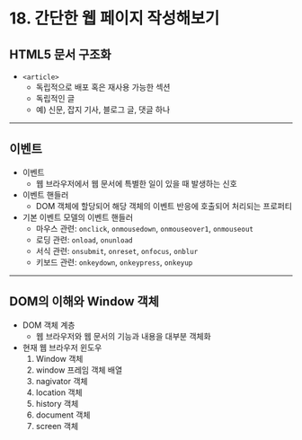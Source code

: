 # 18. 간단한 웹 페이지 작성해보기

## HTML5 문서 구조화

* `<article>`
  * 독립적으로 배포 혹은 재사용 가능한 섹션
  * 독립적인 글
  * 예) 신문, 잡지 기사, 블로그 글, 댓글 하나

---

## 이벤트

* 이벤트 
  * 웹 브라우저에서 웹 문서에 특별한 일이 있을 때 발생하는 신호
* 이벤트 핸들러
  * DOM 객체에 할당되어 해당 객체의 이벤트 반응에 호출되어 처리되는 프로퍼티
* 기본 이벤트 모델의 이벤트 핸들러
  * 마우스 관련: `onclick`, `onmousedown`, `onmouseover1`, `onmouseout`
  * 로딩 관련: `onload`, `onunload`
  * 서식 관련: `onsubmit`, `onreset`, `onfocus`, `onblur`
  * 키보드 관련: `onkeydown`, `onkeypress`, `onkeyup`

---

## DOM의 이해와 Window 객체

* DOM 객체 계층
  * 웹 브라우저와 웹 문서의 기능과 내용을 대부분 객체화
* 현재 웹 브라우저 윈도우
  1. Window 객체
  2. window 프레임 객체 배열
  3. nagivator 객체
  4. location 객체
  5. history 객체
  6. document 객체
  7. screen 객체